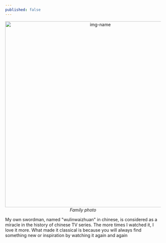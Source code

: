 ```yaml
---
published: false
---
```

<p align="center">
  <img alt="img-name" src="{{ site.baseurl }}/images/wulinwaizhuan2.jpeg" height="auto" width="600">
    <em>Family photo</em>
</p>

My own swordman, named "wulinwaizhuan" in chinese, is considered as a miracle in the history of chinese TV series. The more times I watched it, I love it more. What made it classical is because you will always find something new or inspiration by watching it again and again
